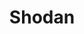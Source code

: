 ---
title: "Shodan"
description: "Search engine for internet-connected devices, services, and systems, allowing users to find specific types of computers and vulnerabilities."
platforms: ["web", "cli"]
categories: ["OSINT", "Network"]
tags: ["device-discovery", "internet-scanning", "vulnerability-intelligence", "attack-surface-analysis", "iot-search"]
url: "https://www.shodan.io/"
documentation: "https://help.shodan.io/"
---